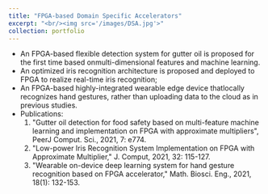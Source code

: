 ```yaml
---
title: "FPGA-based Domain Specific Accelerators"
excerpt: "<br/><img src='/images/DSA.jpg'>"
collection: portfolio
---
```


  * An FPGA-based flexible detection system for gutter oil is proposed for the first time based onmulti-dimensional features and machine learning.
  * An optimized iris recognition architecture is proposed and deployed to FPGA to realize real-time iris recognition; 
  * An FPGA-based highly-integrated wearable edge device thatlocally recognizes hand gestures, rather than uploading data to the cloud as in previous studies.
  * Publications:
    1. "Gutter oil detection for food safety based on multi-feature machine learning and implementation on FPGA with approximate multipliers", PeerJ Comput. Sci., 2021, 7: e774.
    2. "Low-power Iris Recognition System Implementation on FPGA with Approximate Multiplier," J. Comput, 2021, 32: 115-127.
    3. "Wearable on-device deep learning system for hand gesture recognition based on FPGA accelerator," Math. Biosci. Eng., 2021, 18(1): 132-153.
